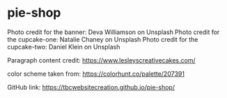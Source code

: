 # pie-shop
Photo credit for the banner: Deva Williamson on Unsplash
Photo credit for the cupcake-one: Natalie Chaney on Unsplash
Photo credit for the cupcake-two: Daniel Klein on Unsplash

Paragraph content credit: https://www.lesleyscreativecakes.com/

color scheme taken from: https://colorhunt.co/palette/207391

GitHub link: https://tbcwebsitecreation.github.io/pie-shop/